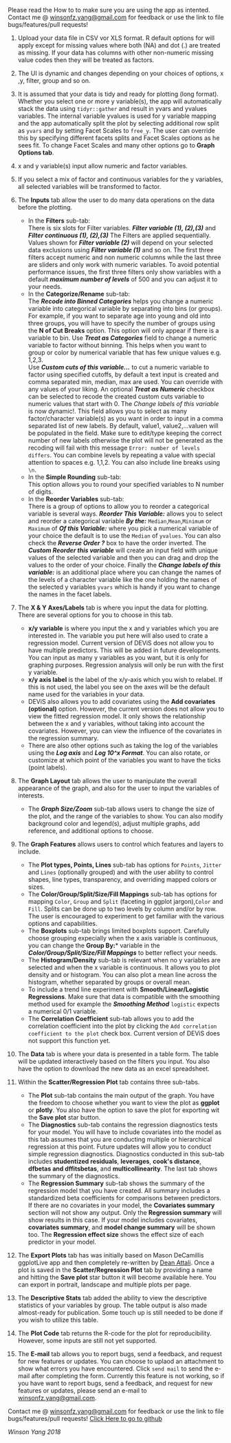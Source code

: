 ﻿Please read the How to to make sure you are using the app as intented.
Contact me @ winsonfz.yang@gmail.com for feedback or use the link to file bugs/features/pull requests!

1. Upload your data file in CSV vor XLS format. R default options for will apply except for missing values where both (NA) and dot (.) are treated as missing. If your data has columns with other non-numeric missing value codes then they will be treated as factors.

2. The UI is dynamic and changes depending on your choices of options, x ,y, filter, group and so on.

3. It is assumed that your data is tidy and ready for plotting (long format). Whether you select one or more y variable(s), the app will automatically stack the data using `tidyr::gather` and result in yvars and yvalues variables. The internal variable yvalues is used for y variable mapping and the app automatically split the plot by selecting additional row split as `yvars` and by setting Facet Scales to `free_y`. The user can override this by specifying different facets splits and Facet Scales options as he sees fit. To change Facet Scales and many other options go to **Graph Options tab**.

4. x and y variable(s) input allow numeric and factor variables.

5. If you select a mix of factor and continuous variables for the y variables, all selected variables will be transformed to factor.

6. The **Inputs** tab allow the user to do many data operations on the data before the plotting.
    + In the **Filters** sub-tab:  
    There is six slots for Filter variables. ***Filter variable (1), (2),(3)*** and ***Filter continuous (1), (2),(3)***
    The Filters are applied sequentially. Values shown for ***Filter variable (2)*** will depend on your selected data exclusions using ***Filter variable (1)*** and so on. The first three filters accept numeric and non numeric columns while the last three are sliders and only work with numeric variables. To avoid potential performance issues, the first three filters only show variables with a default ***maximum number of levels*** of 500 and you can adjust it to your needs.  
    + In the **Categorize/Rename** sub-tab:    
    The ***Recode into Binned Categories*** helps you change a numeric variable into categorical variable by separating into bins (or groups). For example, if you want to separate age into young and old into three groups, you will have to specify the number of groups using the **N of Cut Breaks** option. This option will only appear if there is a variable to bin.
    Use ***Treat as Categories*** field to change a numeric variable to factor without binning. This helps when you want to group or color by numerical variable that has few unique values e.g. 1,2,3.  
    Use ***Custom cuts of this variable...*** to cut a numeric variable to factor using specified cutoffs, by default a text input is created and  comma separated min, median, max are used. You can override with any values of your liking. An optional  ***Treat as Numeric*** checkbox can be selected to recode the created custom cuts variable to numeric values that start with 0.
    The *Change labels of this variable* is now dynamic!. This field allows you to select as many factor/character variable(s) as you want in order to input in a comma separated list of new labels. By default, value1, value2,...valuen will be populated in the field. Make sure to edit/type keeping the correct number of new labels otherwise the plot will not be generated as the recoding will fail with this message `Error: number of levels differs`. You can combine levels by repeating a value with special attention to spaces e.g. 1,1,2. You can also include line breaks using `\n`.
    + In the **Simple Rounding** sub-tab:  
    This option allows you to round your specified variables to N number of digits.  
    + In the **Reorder Variables** sub-tab:  
    There is a group of options to allow you to reorder a categorical variable is several ways. ***Reorder This Variable:*** allows you to select and reorder a categorical variable ***By the:***  `Median`,`Mean`,`Minimum` or `Maximum` of ***Of this Variable:*** where you pick a numerical variable of your choice the default is to use the `Median` of `yvalues`. You can also check the ***Reverse Order ?*** box to have the order inverted. The ***Custom Reorder this variable*** will create an input field with unique values of the selected variable and then you can drag and drop the values to the order of your choice. Finally the  ***Change labels of this variable:*** is an additional place where you can change the names of the levels of a character variable like the one holding the names of the selected y variables `yvars` which is handy if you want to change the names in the facet labels.  

7. The **X & Y Axes/Labels** tab is where you input the data for plotting. There are several options for you to choose in this tab.
    + **x/y variable** is where you input the x and y variables which you are interested in. The variable you put here will also used to crate a regression model. Current version of DEViS does not allow you to have multiple predictors. This will be added in future developments. You can input as many y variables as you want, but it is only for graphing purposes. Regression analysis will only be run with the first y variable.
    + **x/y axis label** is the label of the x/y-axis which you wish to relabel. If this is not used, the label you see on the axes will be the default name used for the variables in your data.
    + DEViS also allows you to add covariates using the **Add covariates (optional)** option. However, the current version does not allow you to view the fitted regression model. It only shows the relationship between the x and y variables, without taking into account the covariates. However, you can view the influence of the covariates in the regression summary.
    + There are also other options such as taking the log of the variables using the ***Log axis*** and ***Log 10^x Format***. You can also rotate, or customize at which point of the variables you want to have the ticks (point labels).

8. The **Graph Layout** tab allows the user to manipulate the overall appearance of the graph, and also for the user to input the variables of interests.  
    + The ***Graph Size/Zoom*** sub-tab allows users to change the size of the plot, and the range of the variables to show. You can also modify background color and legend(s), adjust multiple graphs, add reference, and additional options to choose.

9. The **Graph Features** allows users to control which features and layers to include.  
    + The **Plot types, Points, Lines** sub-tab has options for `Points`, `Jitter` and `Lines` (optionally grouped) and with the user ability to control shapes, line types, transparency, and overriding mapped colors or sizes.  
    + The **Color/Group/Split/Size/Fill Mappings** sub-tab has options for mapping `Color`, `Group` and `Split` (faceting in ggplot jargon),`Color` and `Fill`. Splits can be done up to two levels by column and/or by row. The user is encouraged to experiment to get familiar with the various options and capabilities.  
    + The **Boxplots** sub-tab brings limited boxplots support. Carefully choose grouping expecially when the x axis variable is continuous, you can change the **Group By:*** variable in the ***Color/Group/Split/Size/Fill Mappings*** to better reflect your needs.  
    + The **Histogram/Density** sub-tab is relevant when no y variables are selected and when the x variable is continuous. It allows you to plot density and or histogram. You can also plot a mean line across the histogram, whether separated by groups or overall mean.
    + To include a trend line experiment with **Smooth/Linear/Logistic Regressions**. Make sure that data is compatible with the smoothing method used for example the ***Smoothing Method*** `logistic` expects a numerical 0/1 variable.  
    + The **Correlation Coefficient** sub-tab allows you to add the correlation coefficient into the plot by clicking the `Add correlation coefficient to the plot` check box.  Current version of DEViS does not support this function yet.

10. The **Data** tab is where your data is presented in a table form. The table will be updated interactively based on the filters you input. You also have the option to download the new data as an excel spreadsheet.

11. Within the **Scatter/Regression Plot** tab contains three sub-tabs.
    + The **Plot** sub-tab contains the main output of the graph. You have the freedom to choose whether you want to view the plot as **ggplot** or **plotly**. You also have the option to save the plot for exporting wit the **Save plot** star button.
    + The **Diagnostics** sub-tab contains the regression diagnostics tests for your model. You will have to include covariates into the model as this tab assumes that you are conducting multiple or hierarchical regression at this point. Future updates will allow you to conduct simple regression diagnostics. Diagnostics conducted in this sub-tab includes **studentized residuals**, **leverages**, **cook's distance**, **dfbetas and dffitsbetas**, and **multicollinearity**. The last tab shows the summary of the diagnostics.
    + The **Regression Summary** sub-tab shows the summary of the regression model that you have created. All summary includes a standardized beta coefficients for comparisons between predictors. If there are no covariates in your model, the **Covariates summary** section will not show any output. Only the **Regression summary** will show results in this case. If your model includes covariates, **covariates summary**, and **model change summary** will be shown too. The **Regression effect size** shows the effect size of each predictor in your model.

12. The **Export Plots** tab has was initially based on Mason DeCamillis ggplotLive app and then completely re-written by <a href="https://github.com/daattali">Dean Attali</a>. Once a plot is saved in the **Scatter/Regression Plot** tab by providing a name and hitting the **Save plot** star button it will become available here. You can export in portrait, landscape and multiple plots per page.

13. The **Descriptive Stats** tab added the ability to view the descriptive statistics of your variables by group. The table output is also made almost-ready for publication. Some touch up is still needed to be done if you wish to utilize this table.

14. The **Plot Code** tab returns the R-code for the plot for reproducibility. However, some inputs are still not yet supported.

15. The **E-mail** tab allows you to report bugs, send a feedback, and request for new features or updates. You can choose to uplaod an attachment to show what errors you have encountered. Click `send mail` to send the e-mail after completing the form. Currently this feature is not working, so if you have want to report bugs, send a feedback, and request for new features or updates, please send an e-mail to winsonfz.yang@gmail.com.


Contact me @ winsonfz.yang@gmail.com for feedback or use the link to file bugs/features/pull requests!
<a href="https://github.com/winsonfzyang/DEViS/issues">Click Here to go to github</a>

*Winson Yang 2018*
